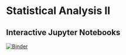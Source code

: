 # Statistical Analysis II

## Interactive Jupyter Notebooks

[![Binder](https://mybinder.org/badge_logo.svg)](https://mybinder.org/v2/gh/Confareneoclassico/CE3_STS/HEAD)
